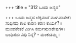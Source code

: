 +++
title = "312 ಒಂದು ಜನ್ಮದ"

+++
ಒಂದು ಜನ್ಮದ ಲೆಕ್ಕವಂದೆ ಮುಗಿವಂತೇಕೆ।  
ಸಂಧಿಸವು ಕಾಲ ಕಾರಣ ಕರಣ ಕಾರ್ಯ?॥  
ಮುಂದಕೇತಕೆ ಮಿಗಿಸಿ ಕರ್ಮಋಣಶೇಷಗಳ।  
ಬಂಧಿಪನು ವಿಧಿ ನಿನ್ನ? - ಮಂಕುತಿಮ್ಮ॥  
